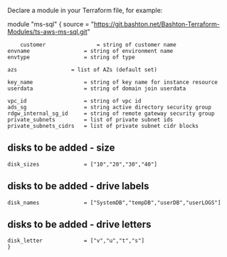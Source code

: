Declare a module in your Terraform file, for example:

module "ms-sql" {
    source = "https://git.bashton.net/Bashton-Terraform-Modules/ts-aws-ms-sql.git"


    	customer                = string of customer name
	envname                 = string of environment name
	envtype                 = string of type

	azs	                = list of AZs (default set)

	key_name                = string of key name for instance resource
	userdata                = string of domain join userdata

	vpc_id                  = string of vpc id
	ads_sg                  = string active directory security group
	rdgw_internal_sg_id     = string of remote gateway security group
	private_subnets         = list of private subnet ids
	private_subnets_cidrs   = list of private subnet cidr blocks

## disks to be added - size
	disk_sizes              = ["10","20","30","40"]
## disks to be added - drive labels
	disk_names              = ["SystemDB","tempDB","userDB","userLOGS"]
## disks to be added - drive letters
	disk_letter             = ["v","u","t","s"]
    }

